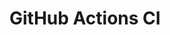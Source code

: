 # GitHub Actions CI







































































































































































































































































































































































































































































































































































































